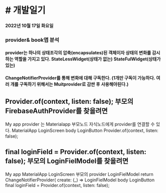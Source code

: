 # # 개발일기
#### 2022년 10월 17일 화요일
### provider& book앱 분석


#### provider는 하나의 상태조각의 압축(encapsulates)된 객체이자 상태의 변화를 감시하는 역할을 가지고 있다. StateLessWidget(상태가 없는) StateFulWidget(상태가 있는)
#### ChangeNotifierProvider를 통해 변화에 대해 구독한다. (1개만 구독이 가능하다. 여러 개를 구독하기 위해서는 Muitprovider로 감싼 후 사용해야된다.)


##  Provider.of<FirebaseAuthProvider>(context, listen: false);  부모의 FirebaseAuthProvider를 찾을려면

 My app 
 provider 는  Materialapp 부모노드  자식노드에게 provider를 연결할 수 있다. 
 MaterialApp 
 LoginScreen
 body
 LoginButton 
 Provider.of<FirebaseAuthProvider>(context, listen: false);

## final loginField = Provider.of<LoginFieldModel>(context, listen: false); 부모의 LoginFielModel를 찾을려면 

 My app 
 MaterialApp
 LoginScreen
 부모의 provider LoginFielModel 
 return ChangeNotifierProvider(   create: (_) => LoginFielModel 
 body
 LoginButton
 final loginField = Provider.of<LoginFieldModel>(context, listen: false);

